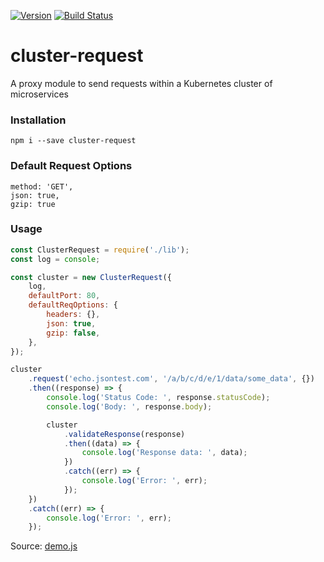 [![Version](https://badge.fury.io/js/cluster-request.svg)](http://badge.fury.io/js/cluster-request)
[![Build Status](https://travis-ci.org/betastreet/cluster-request.svg?branch=master)](https://travis-ci.org/betastreet/cluster-request)
 
# cluster-request

A proxy module to send requests within a Kubernetes cluster of microservices

### Installation

`npm i --save cluster-request`

### Default Request Options

```
method: 'GET',
json: true,
gzip: true
```

### Usage

```javascript
const ClusterRequest = require('./lib');
const log = console;

const cluster = new ClusterRequest({
    log,
    defaultPort: 80,
    defaultReqOptions: {
        headers: {},
        json: true,
        gzip: false,
    },
});

cluster
    .request('echo.jsontest.com', '/a/b/c/d/e/1/data/some_data', {})
    .then((response) => {
        console.log('Status Code: ', response.statusCode);
        console.log('Body: ', response.body);

        cluster
            .validateResponse(response)
            .then((data) => {
                console.log('Response data: ', data);
            })
            .catch((err) => {
                console.log('Error: ', err);
            });
    })
    .catch((err) => {
        console.log('Error: ', err);
    });
```

Source: [demo.js](demo.js)
